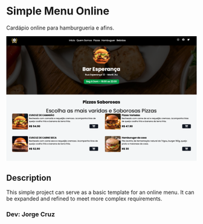 # Simple Menu Online
<p>Cardápio online para hamburgueria e afins.</p>
<a href='https://simple-menu-online.netlify.app'>
<img src='./assets/screen.png'/>
</a>

## Description
<p>This simple project can serve as a basic template for an online menu. It can be expanded and refined to meet more complex requirements.</p>

### Dev: Jorge Cruz
